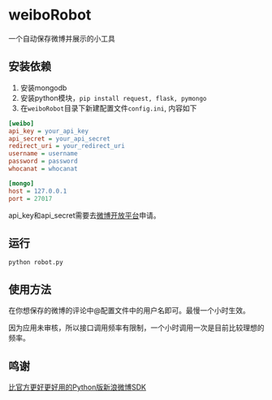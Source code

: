 # weiboRobot
一个自动保存微博并展示的小工具

## 安装依赖

1. 安装mongodb
2. 安装python模块，`pip install request, flask, pymongo` 
3. 在`weiboRobot`目录下新建配置文件`config.ini`, 内容如下
```ini
[weibo]
api_key = your_api_key
api_secret = your_api_secret
redirect_uri = your_redirect_uri
username = username
password = password
whocanat = whocanat  

[mongo]
host = 127.0.0.1
port = 27017
```

api_key和api_secret需要去[微博开放平台](http://open.weibo.com/)申请。

## 运行
```
python robot.py
```

## 使用方法

在你想保存的微博的评论中@配置文件中的用户名即可。最慢一个小时生效。

因为应用未审核，所以接口调用频率有限制，一个小时调用一次是目前比较理想的频率。

## 鸣谢

[比官方更好更好用的Python版新浪微博SDK](https://github.com/lxyu/weibo)

